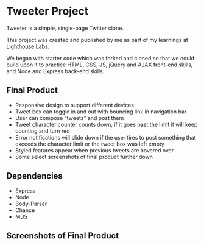 # Tweeter Project

Tweeter is a simple, single-page Twitter clone.

This project was created and published by me as part of my learnings at [Lighthouse Labs.](https://www.lighthouselabs.ca/)

We began with starter code which was forked and cloned so that we could build upon it to practice HTML, CSS, JS, jQuery and AJAX front-end skills, and Node and Express back-end skills.

## Final Product

- Responsive design to support different devices
- Tweet box can toggle in and out with bouncing link in navigation bar
- User can compose "tweets" and post them
- Tweet character counter counts down, if it goes past the limit it will keep counting and turn red
- Error notifications will slide down if the user tires to post something that exceeds the character limit or the tweet box was left empty
- Styled features appear when previous tweets are hovered over
- Some select screenshots of final product further down

## Dependencies

- Express
- Node
- Body-Parser
- Chance
- MD5

## Screenshots of Final Product

